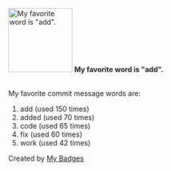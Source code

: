 <img src="https://my-badges.github.io/my-badges/favorite-word.png" alt="My favorite word is &quot;add&quot;." title="My favorite word is &quot;add&quot;." width="128">
<strong>My favorite word is &quot;add&quot;.</strong>
<br><br>

My favorite commit message words are:

1. add (used 150 times)
2. added (used 70 times)
3. code (used 65 times)
4. fix (used 60 times)
5. work (used 42 times)


Created by <a href="https://github.com/my-badges/my-badges">My Badges</a>